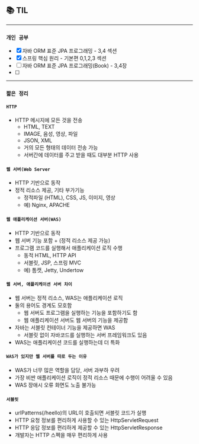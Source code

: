 
## 📚 TIL

---

### `개인 공부`
- [X] 자바 ORM 표준 JPA 프로그래밍 - 3,4 섹션
- [X] 스프링 핵심 원리 - 기본편 0,1,2,3 섹션
- [ ] 자바 ORM 표준 JPA 프로그래밍(Book) - 3,4장
- [ ] 

---
### `짧은 정리`

#### `HTTP`
- HTTP 메시지에 모든 것을 전송
  - HTML, TEXT
  - IMAGE, 음성, 영상, 파일
  - JSON, XML
  - 거의 모든 형태의 데이터 전송 가능
  - 서버간에 데이터를 주고 받을 때도 대부분 HTTP 사용

#### `웹 서버(Web Server`
- HTTP 기반으로 동작
- 정적 리소스 제공, 기타 부가기능
  - 정적파일 (HTML), CSS, JS, 이미지, 영상 
  - 예) Nginx, APACHE

#### `웹 애플리케이션 서버(WAS)`
- HTTP 기반으로 동작
- 웹 서버 기능 포함 + (정적 리소스 제공 가능)
- 프로그램 코드를 실행해서 애플리케이션 로직 수행
  - 동적 HTML, HTTP API
  - 서블릿, JSP, 스프링 MVC
  - 예) 톰캣, Jetty, Undertow

#### `웹 서버, 애플리케이션 서버 차이`
- 웹 서버는 정적 리소스, WAS는 애플리케이션 로직
- 둘의 용어도 경계도 모호함
  - 웹 서버도 프로그램을 실행하는 기능을 포함하기도 함
  - 웹 애플리케이션 서버도 웹 서버의 기능을 제공함
- 자바는 서블릿 컨테이너 기능을 제공하면 WAS
  - 서블릿 없이 자바코드를 실행하는 서버 프레임워크도 있음
- WAS는 애플리케이션 코드를 실행하는데 더 특화

#### `WAS가 있지만 웹 서버를 따로 두는 이유`
- WAS가 너무 많은 역할을 담당, 서버 과부하 우려
- 가장 비싼 애플리케이션 로직이 정적 리소스 때문에 수행이 어려울 수 있음
- WAS 장애시 오류 화면도 노출 불가능

#### `서블릿`
- urlPatterns(/heello)의 URL이 호출되면 서블릿 코드가 실행
- HTTP 요청 정보를 편리하게 사용할 수 있는 HttpServletRequest
- HTTP 응답 정보를 편리하게 제공할 수 있는 HttpServletResponse
- 개발자는 HTTP 스펙을 매우 편리하게 사용